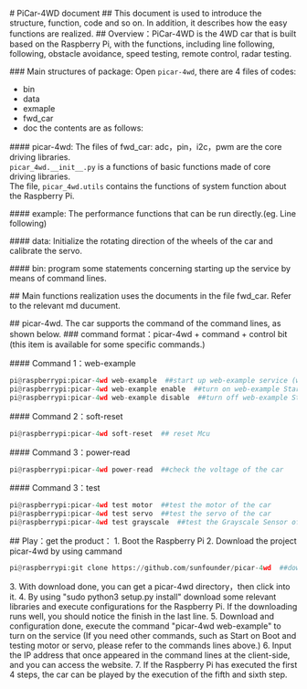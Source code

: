 # PiCar-4WD document
## This document is used to introduce the structure, function, code and so on. In addition, it describes how the easy functions are realized. 
## Overview：PiCar-4WD is the 4WD car that is built based on the Raspberry Pi, with the functions, including line following, following, obstacle avoidance, speed testing,  remote control, radar testing.

### Main structures of package:
Open `picar-4wd`, there are 4 files of codes:
 - bin
 - data
 - exmaple
 - fwd_car
 - doc the contents are as follows:

#### picar-4wd: The files of fwd_car: adc，pin，i2c，pwm are the core driving libraries.   
`picar_4wd.__init__.py` is a functions of basic functions made of core driving libraries.  
The file, `picar_4wd.utils` contains the functions of system function about the Raspberry Pi. 

#### example: The performance functions that can be run directly.(eg. Line following)

#### data: Initialize the rotating direction of the wheels of the car and calibrate the servo.


#### bin: program some statements concerning starting up the service by means of command lines.

## Main functions realization uses the documents in the file fwd_car. Refer to the  relevant md ducument.

## picar-4wd. The car supports the command of the command lines, as shown below.
### command format：picar-4wd + command + control bit (this item is available for some specific commands.)  

#### Command 1：web-example
```python
pi@raspberrypi:picar-4wd web-example  ##start up web-example service (with the prerequisite that there is no setting of Start On Boot).
pi@raspberrypi:picar-4wd web-example enable  ##turn on web-example Start On Boot
pi@raspberrypi:picar-4wd web-example disable  ##turn off web-example Start On Boot
```
#### Command 2：soft-reset
```python
pi@raspberrypi:picar-4wd soft-reset  ## reset Mcu
```
#### Command 3：power-read
```python
pi@raspberrypi:picar-4wd power-read  ##check the voltage of the car
```
#### Command 3：test
```python
pi@raspberrypi:picar-4wd test motor  ##test the motor of the car
pi@raspberrypi:picar-4wd test servo  ##test the servo of the car
pi@raspberrypi:picar-4wd test grayscale  ##test the Grayscale Sensor of the car
```

## Play：get the product：
1. Boot the Raspberry Pi
2. Download the project picar-4wd by using cammand
```python
pi@raspberrypi:git clone https://github.com/sunfounder/picar-4wd  ##download the project
```
3. With download done, you can get a picar-4wd directory，then click into it.
4. By using "sudo python3 setup.py install" download some relevant libraries and execute configurations for the Raspberry Pi. If the downloading runs well, you should notice the finish in the last line.
5. Download and configuration done, execute the command "picar-4wd web-example" to turn on the service (If you need other commands, such as Start on Boot and testing motor or servo, please refer to the commands lines above.)
6. Input the IP address that once appeared in the command lines at the client-side, and you can access the website.
7. If the Raspberry Pi has executed the first 4 steps, the car can be played by the execution of the fifth and sixth step.

